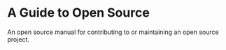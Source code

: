 # A Guide to Open Source

An open source manual for contributing to or maintaining an open source project.

